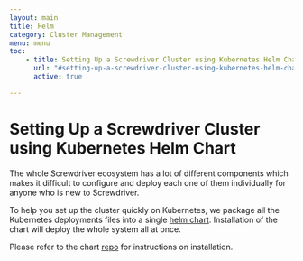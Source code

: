 ```yaml
---
layout: main
title: Helm
category: Cluster Management
menu: menu
toc:
    - title: Setting Up a Screwdriver Cluster using Kubernetes Helm Chart
      url: "#setting-up-a-screwdriver-cluster-using-kubernetes-helm-chart"
      active: true

---
```

# Setting Up a Screwdriver Cluster using Kubernetes Helm Chart
The whole Screwdriver ecosystem has a lot of different components which makes it difficult to configure and deploy each one of them individually for anyone who is new to Screwdriver.

To help you set up the cluster quickly on Kubernetes, we package all the Kubernetes deployments files into a single [helm chart](https://github.com/screwdriver-cd/screwdriver-chart). Installation of the chart will deploy the whole system all at once.

Please refer to the chart [repo](https://github.com/screwdriver-cd/screwdriver-chart) for instructions on installation.
